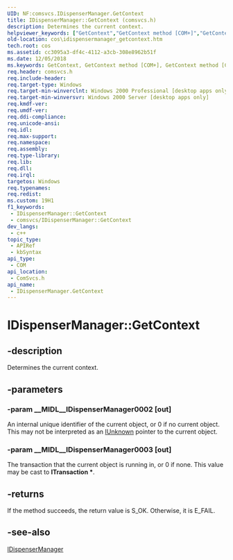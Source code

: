 ```yaml
---
UID: NF:comsvcs.IDispenserManager.GetContext
title: IDispenserManager::GetContext (comsvcs.h)
description: Determines the current context.
helpviewer_keywords: ["GetContext","GetContext method [COM+]","GetContext method [COM+]","IDispenserManager interface","IDispenserManager interface [COM+]","GetContext method","IDispenserManager.GetContext","IDispenserManager::GetContext","_dtc_IDispenserManager_GetContext","comsvcs/IDispenserManager::GetContext","cos.idispensermanager_getcontext"]
old-location: cos\idispensermanager_getcontext.htm
tech.root: cos
ms.assetid: cc3095a3-df4c-4112-a3cb-308e8962b51f
ms.date: 12/05/2018
ms.keywords: GetContext, GetContext method [COM+], GetContext method [COM+],IDispenserManager interface, IDispenserManager interface [COM+],GetContext method, IDispenserManager.GetContext, IDispenserManager::GetContext, _dtc_IDispenserManager_GetContext, comsvcs/IDispenserManager::GetContext, cos.idispensermanager_getcontext
req.header: comsvcs.h
req.include-header: 
req.target-type: Windows
req.target-min-winverclnt: Windows 2000 Professional [desktop apps only]
req.target-min-winversvr: Windows 2000 Server [desktop apps only]
req.kmdf-ver: 
req.umdf-ver: 
req.ddi-compliance: 
req.unicode-ansi: 
req.idl: 
req.max-support: 
req.namespace: 
req.assembly: 
req.type-library: 
req.lib: 
req.dll: 
req.irql: 
targetos: Windows
req.typenames: 
req.redist: 
ms.custom: 19H1
f1_keywords:
 - IDispenserManager::GetContext
 - comsvcs/IDispenserManager::GetContext
dev_langs:
 - c++
topic_type:
 - APIRef
 - kbSyntax
api_type:
 - COM
api_location:
 - ComSvcs.h
api_name:
 - IDispenserManager.GetContext
---
```


# IDispenserManager::GetContext


## -description

Determines the current context.

## -parameters

### -param __MIDL__IDispenserManager0002 [out]

An internal unique identifier of the current object, or 0 if no current object. This may not be interpreted as an <a href="https://docs.microsoft.com/windows/desktop/api/unknwn/nn-unknwn-iunknown">IUnknown</a> pointer to the current object.

### -param __MIDL__IDispenserManager0003 [out]

The transaction that the current object is running in, or 0 if none. This value may be cast to <b>ITransaction *</b>.

## -returns

If the method succeeds, the return value is S_OK. Otherwise, it is E_FAIL.

## -see-also

<a href="https://docs.microsoft.com/windows/desktop/api/comsvcs/nn-comsvcs-idispensermanager">IDispenserManager</a>

